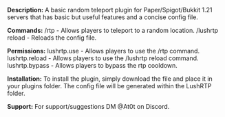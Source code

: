 **Description:**
A basic random teleport plugin for Paper/Spigot/Bukkit 1.21 servers that has basic but useful features and a concise config file.

**Commands:**
/rtp - Allows players to teleport to a random location.
/lushrtp reload - Reloads the config file.

**Permissions:**
lushrtp.use - Allows players to use the /rtp command.
lushrtp.reload - Allows players to use the /lushrtp reload command.
lushrtp.bypass - Allows players to bypass the rtp cooldown.

**Installation:**
To install the plugin, simply download the file and place it in your plugins folder. The config file will be generated within the LushRTP folder.

**Support:**
For support/suggestions DM @At0t on Discord.
